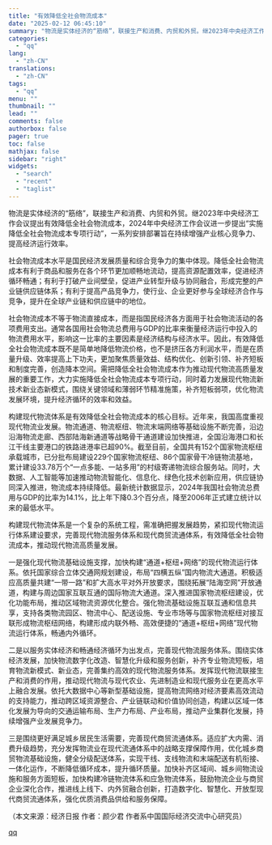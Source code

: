 ```yaml
---
title: "有效降低全社会物流成本"
date: "2025-02-12 06:45:10"
summary: "物流是实体经济的“筋络”，联接生产和消费、内贸和外贸。继2023年中央经济工作会议提出有效降低全..."
categories:
  - "qq"
lang:
  - "zh-CN"
translations:
  - "zh-CN"
tags:
  - "qq"
menu: ""
thumbnail: ""
lead: ""
comments: false
authorbox: false
pager: true
toc: false
mathjax: false
sidebar: "right"
widgets:
  - "search"
  - "recent"
  - "taglist"
---
```


物流是实体经济的“筋络”，联接生产和消费、内贸和外贸。继2023年中央经济工作会议提出有效降低全社会物流成本，2024年中央经济工作会议进一步提出“实施降低全社会物流成本专项行动”，一系列安排部署旨在持续增强产业核心竞争力、提高经济运行效率。

社会物流成本水平是国民经济发展质量和综合竞争力的集中体现。降低全社会物流成本有利于商品和服务在各个环节更加顺畅地流动，提高资源配置效率，促进经济循环畅通；有利于打破产业间壁垒，促进产业转型升级与协同融合，形成完整的产业链供应链体系；有利于提高产品竞争力，使行业、企业更好参与全球经济合作与竞争，提升在全球产业链和供应链中的地位。

社会物流成本不等于物流直接成本，而是指国民经济各方面用于社会物流活动的各项费用支出。通常各国用社会物流总费用与GDP的比率来衡量经济运行中投入的物流费用水平，影响这一比率的主要因素是经济结构与经济水平。因此，有效降低全社会物流成本既不是简单地降低物流价格，也不是挤压各方利润水平，而是在质量升级、效率提高上下功夫，更加聚焦质量效益、结构优化、创新引领、补齐短板和制度完善，创造降本空间。需把降低全社会物流成本作为推动现代物流高质量发展的重要工作，大力实施降低全社会物流成本专项行动，同时着力发展现代物流新技术新业态新模式，围绕关键领域和薄弱环节精准施策，补齐短板弱项，优化物流发展环境，提升经济循环的效率和效益。

构建现代物流体系是有效降低全社会物流成本的核心目标。近年来，我国高度重视现代物流业发展。物流通道、物流枢纽、物流末端网络等基础设施不断完善，沿边沿海物流走廊、西部陆海新通道等战略骨干通道建设加快推进，全国沿海港口和长江干线主要港口的铁路进港率已超90%。截至目前，全国共有152个国家物流枢纽承载城市，已分批布局建设229个国家物流枢纽、86个国家骨干冷链物流基地，累计建设33.78万个“一点多能、一站多用”的村级寄递物流综合服务站。同时，大数据、人工智能等加速推动物流智能化、信息化、绿色化技术创新应用，供应链协同深入推进，物流成本持续降低。最新统计数据显示，2024年我国社会物流总费用与GDP的比率为14.1%，比上年下降0.3个百分点，降至2006年正式建立统计以来的最低水平。

构建现代物流体系是一个复杂的系统工程，需准确把握发展趋势，紧扣现代物流运行体系建设要求，完善现代物流服务体系和现代商贸流通体系，有效降低全社会物流成本，推动现代物流高质量发展。

一是强化现代物流基础设施支撑，加快构建“通道+枢纽+网络”的现代物流运行体系。依托国家综合立体交通网规划建设，布局“四横五纵”国内物流大通道。积极适应高质量共建“一带一路”和扩大高水平对外开放要求，围绕拓展“陆海空网”开放通道，构建与周边国家互联互通的国际物流大通道。深入推进国家物流枢纽建设，优化功能布局，推动区域物流资源优化整合。强化物流基础设施互联互通和信息共享，支持各类物流园区、物流中心、配送设施、专业市场等与国家物流枢纽对接互联形成物流枢纽网络，构建形成内联外畅、高效便捷的“通道+枢纽+网络”现代物流运行体系，畅通内外循环。

二是以服务实体经济和畅通经济循环为出发点，完善现代物流服务体系。围绕实体经济发展，加快物流数字化改造、智慧化升级和服务创新，补齐专业物流短板，培育物流新模式、新业态，完善集约高效的现代物流服务体系。发挥现代物流联接生产和消费的作用，推动现代物流与现代农业、先进制造业和现代服务业在更高水平上融合发展。依托大数据中心等新型基础设施，提高物流网络对经济要素高效流动的支持能力，推动跨区域资源整合、产业链联动和价值协同创造，构建以区域一体化发展为导向的交通运输布局、生产力布局、产业布局，推动产业集群化发展，持续增强产业发展竞争力。

三是围绕更好满足城乡居民生活需要，完善现代商贸流通体系。适应扩大内需、消费升级趋势，充分发挥物流业在现代流通体系中的战略支撑保障作用，优化城乡商贸物流基础设施，健全分级配送体系，实现干线、支线物流和末端配送有机衔接、一体化运作，不断降低循环成本，提升循环质量。加快补齐区域间、城乡间物流设施和服务方面短板，加快构建冷链物流体系和应急物流体系，鼓励物流企业与商贸企业深化合作，推进线上线下、内外贸融合创新，打造数字化、智慧化、开放型现代商贸流通体系，强化优质消费品供给和服务保障。

（本文来源：经济日报 作者：颜少君 作者系中国国际经济交流中心研究员）

[qq](https://new.qq.com/rain/a/20250212A017XA00)
